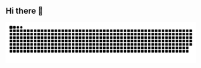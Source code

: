 ## Hi there 👋

<!--
**kauanfelipe96/kauanfelipe96** is a ✨ _special_ ✨ repository because its `README.md` (this file) appears on your GitHub profile.

Here are some ideas to get you started:

- 🔭 I’m currently working on ...
- 🌱 I’m currently learning ...
- 👯 I’m looking to collaborate on ...
- 🤔 I’m looking for help with ...
- 💬 Ask me about ...
- 📫 How to reach me: ...
- 😄 Pronouns: ...
- ⚡ Fun fact: ...
-->

<picture align="center">
  <source media="(prefers-color-scheme: dark)" srcset="https://raw.githubusercontent.com/kauanfelipe96/kauanfelipe96/output/github-contribution-grid-snake-dark.svg">
  <source media="(prefers-color-scheme: light)" srcset="https://raw.githubusercontent.com/kauanfelipe96/kauanfelipe96/output/github-contribution-grid-snake-dark.svg">
  <img align="center" alt="github contribution grid snake animation" src="https://raw.githubusercontent.com/kauanfelipe96/kauanfelipe96/output/github-contribution-grid-snake.svg">
</picture>
